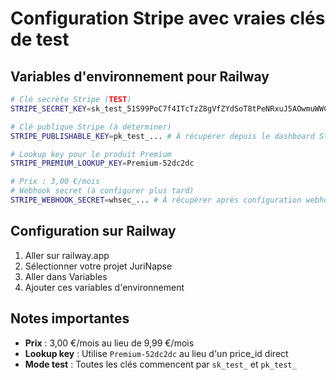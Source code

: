 # Configuration Stripe avec vraies clés de test

## Variables d'environnement pour Railway

```bash
# Clé secrète Stripe (TEST)
STRIPE_SECRET_KEY=sk_test_51S99PoC7f4ITcTzZ8gVfZYdSoT8tPeNRxuJ5AOwmuWWCvXnlRIJnZQwAUxAF9dtmXq78MXQWXmLxkRkHtQ0tBs1300VPA8cqHS

# Clé publique Stripe (à déterminer)
STRIPE_PUBLISHABLE_KEY=pk_test_... # À récupérer depuis le dashboard Stripe

# Lookup key pour le produit Premium
STRIPE_PREMIUM_LOOKUP_KEY=Premium-52dc2dc

# Prix : 3,00 €/mois
# Webhook secret (à configurer plus tard)
STRIPE_WEBHOOK_SECRET=whsec_... # À récupérer après configuration webhook
```

## Configuration sur Railway

1. Aller sur railway.app
2. Sélectionner votre projet JuriNapse
3. Aller dans Variables
4. Ajouter ces variables d'environnement

## Notes importantes

- **Prix** : 3,00 €/mois au lieu de 9,99 €/mois
- **Lookup key** : Utilise `Premium-52dc2dc` au lieu d'un price_id direct
- **Mode test** : Toutes les clés commencent par `sk_test_` et `pk_test_`